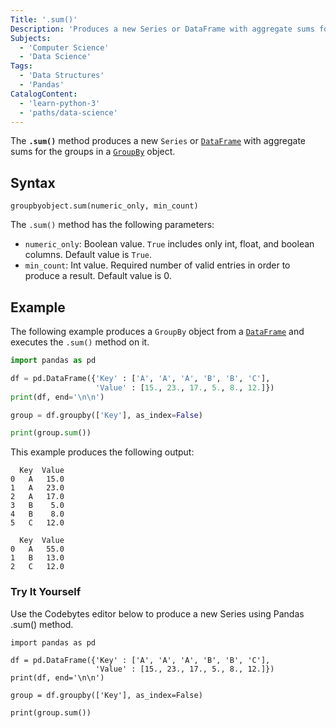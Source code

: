 ```yaml
---
Title: '.sum()'
Description: 'Produces a new Series or DataFrame with aggregate sums for the groups in a GroupBy object.'
Subjects:
  - 'Computer Science'
  - 'Data Science'
Tags:
  - 'Data Structures'
  - 'Pandas'
CatalogContent:
  - 'learn-python-3'
  - 'paths/data-science'
---
```


The **`.sum()`** method produces a new `Series` or [`DataFrame`](https://www.codecademy.com/resources/docs/pandas/dataframe) with aggregate sums for the groups in a [`GroupBy`](https://www.codecademy.com/resources/docs/pandas/groupby) object.

## Syntax 

```pseudo
groupbyobject.sum(numeric_only, min_count)
```

The `.sum()` method has the following parameters:

- `numeric_only`: Boolean value. `True` includes only int, float, and boolean columns. Default value is `True`.
- `min_count`: Int value. Required number of valid entries in order to produce a result. Default value is 0.

## Example

The following example produces a `GroupBy` object from a [`DataFrame`](https://www.codecademy.com/resources/docs/pandas/dataframe) and executes the `.sum()` method on it.

```py
import pandas as pd

df = pd.DataFrame({'Key' : ['A', 'A', 'A', 'B', 'B', 'C'],
                   'Value' : [15., 23., 17., 5., 8., 12.]})
print(df, end='\n\n')

group = df.groupby(['Key'], as_index=False)

print(group.sum())
```

This example produces the following output:

```shell
  Key  Value
0   A   15.0
1   A   23.0
2   A   17.0
3   B    5.0
4   B    8.0
5   C   12.0

  Key  Value
0   A   55.0
1   B   13.0
2   C   12.0
```

### Try It Yourself

Use the Codebytes editor below to produce a new Series using Pandas .sum() method.

```codebyte/py
import pandas as pd

df = pd.DataFrame({'Key' : ['A', 'A', 'A', 'B', 'B', 'C'],
                   'Value' : [15., 23., 17., 5., 8., 12.]})
print(df, end='\n\n')

group = df.groupby(['Key'], as_index=False)

print(group.sum())
```

